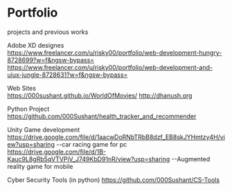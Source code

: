 # Portfolio
projects and previous works

Adobe XD designes<br>
https://www.freelancer.com/u/risky00/portfolio/web-development-hungry-8728699?w=f&ngsw-bypass=
https://www.freelancer.com/u/risky00/portfolio/web-development-and-uiux-jungle-8728631?w=f&ngsw-bypass=

Web Sites<br>
https://000sushant.github.io/WorldOfMovies/
http://dhanush.org

Python Project<br>
https://github.com/000Sushant/health_tracker_and_recommender

Unity Game development<br>
https://drive.google.com/file/d/1aacwDoRNbTRbB8dzf_EB8skJYHmtzy4H/view?usp=sharing  --car racing game for pc
https://drive.google.com/file/d/1B-Kauc9L8gRb5qVTVPjV_J749KbD91nR/view?usp=sharing  --Augmented reality game for mobile

Cyber Security Tools (in python)
https://github.com/000Sushant/CS-Tools
